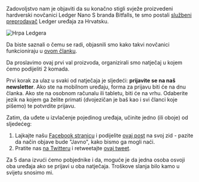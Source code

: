 Zadovoljstvo nam je objaviti da su konačno stigli svježe proizvedeni hardverski novčanici Ledger Nano S branda Bitfalls, te smo postali [službeni preprodavač](https://www.ledgerwallet.com/retailers) Ledger uređaja za Hrvatsku.

![Hrpa Ledgera](https://bitfalls.com/wp-content/uploads/2017/09/01-4.jpg)

Da biste saznali o čemu se radi, objasnili smo kako takvi novčanici funkcioniraju u [ovom članku][ledger].

Da proslavimo ovaj prvi val proizvoda, organizirali smo natječaj u kojem ćemo podijeliti 2 komada.

Prvi korak za ulaz u svaki od natječaja je sljedeći: **prijavite se na naš newsletter**. Ako ste na mobilnom uređaju, forma za prijavu biti će na dnu članka. Ako ste na osobnom računalu ili tabletu, biti će na vrhu. Odaberite jezik na kojem ga želite primati (dvojezičan je baš kao i svi članci koje pišemo) te potvrdite prijavu.

Zatim, da uđete u izvlačenje pojedinog uređaja, učinite jedno (ili oboje) od sljedećeg:

1. Lajkajte našu [Facebook stranicu][fb] i podijelite [ovaj post][fbpost] na svoj zid - pazite da način objave bude "Javno", kako bismo ga mogli naći.
2. Pratite nas [na Twitteru][tw] i retweetajte [ovaj tweet][tweet].

Za 5 dana izvući ćemo pobjednike i da, moguće je da jedna osoba osvoji oba uređaja ako se prijavi u oba natječaja. Troškove slanja bilo kamo u svijetu snosimo mi.

[ledger]: https://bitfalls.com/hr/2017/09/08/hardware-wallets-like-ledger-nano-s-work/
[fb]: https://facebook.com/bitfalls
[fbpost]: https://www.facebook.com/bitfalls/posts/928843890599007
[tw]: https://twitter.com/bitfallscom
[tweet]: https://twitter.com/bitfallscom/status/914227947774648320